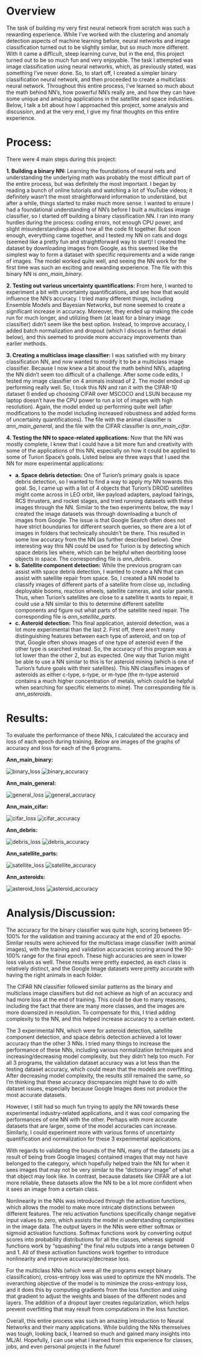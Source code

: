 # Overview
The task of building my very first neural network from scratch was such a rewarding experience. While I’ve worked with the clustering and anomaly detection aspects of machine learning before, neural networks and image classification turned out to be slightly similar, but so much more different. With it came a difficult, steep learning curve, but in the end, this project turned out to be so much fun and very enjoyable. The task I attempted was image classification using neural networks, which, as previously stated, was something I’ve never done. So, to start off, I created a simpler binary classification neural network, and then proceeded to create a multiclass neural network. Throughout this entire process, I’ve learned so much about the math behind NN’s, how powerful NN’s really are, and how they can have some unique and amazing applications in the satellite and space industries. Below, I talk a bit about how I approached this project, some analysis and discussion, and at the very end, I give my final thoughts on this entire experience.  


# Process: 
There were 4 main steps during this project:

**1. Building a binary NN:** Learning the foundations of neural nets and understanding the underlying math was probably the most difficult part of the entire process, but was definitely the most important. I began by reading a bunch of online tutorials and watching a lot of YouTube videos; it definitely wasn’t the most straightforward information to understand, but after a while, things started to make much more sense. I wanted to ensure I had a foundational understanding of NN’s before I built a multiclass image classifier, so I started off building a binary classification NN. I ran into many hurdles during the process: coding errors, not enough CPU power, and slight misunderstandings about how all the code fit together. But soon enough, everything came together, and I tested my NN on cats and dogs (seemed like a pretty fun and straightforward way to start)! I created the dataset by downloading images from Google, as this seemed like the simplest way to form a dataset with specific requirements and a wide range of images. The model worked quite well, and seeing the NN work for the first time was such an exciting and rewarding experience. The file with this binary NN is *ann_main_binary*.

**2. Testing out various uncertainty quantifications:** From here, I wanted to experiment a bit with uncertainty quantifications, and see how that would influence the NN’s accuracy. I tried many different things, including Ensemble Models and Bayesian Networks, but none seemed to create a significant increase in accuracy. Moreover, they ended up making the code run for much longer, and utilizing them (at least for a binary image classifier) didn’t seem like the best option. Instead, to improve accuracy, I added batch normalization and dropout (which I discuss in further detail below), and this seemed to provide more accuracy improvements than earlier methods.  

**3.  Creating a multiclass image classifier:** I was satisfied with my binary classification NN, and now wanted to modify it to be a multiclass image classifier. Because I now knew a bit about the math behind NN’s, adapting the NN didn’t seem too difficult of a challenge. After some code edits, I tested my image classifier on 4 animals instead of 2. The model ended up performing really well. So, I took this NN and ran it with the CIFAR-10 dataset (I ended up choosing CIFAR over MSCOCO and LSUN because my laptop doesn’t have the CPU power to run a lot of images with high resolution). Again, the model ended up performing quite well (after modifications to the model including increased robustness and added forms of uncertainty quantifications). The file with the animal classifier is *ann_main_general*, and the file with the CIFAR classifier is *ann_main_cifar*.  

**4.  Testing the NN to space-related applications:** Now that the NN was mostly complete, I knew that I could have a bit more fun and creativity with some of the applications of this NN, especially on how it could be applied to some of Turion Space’s goals. Listed below are three ways that I used the NN for more experimental applications:
  - **a.  Space debris detection:** One of Turion’s primary goals is space debris detection, so I wanted to find a way to apply my NN towards this goal. So, I came up with a list of 4 objects that Turion’s DROID satellites might come across in LEO orbit, like payload adapters, payload fairings, RCS thrusters, and rocket stages, and tried running datasets with these images through the NN. Similar to the two experiments below, the way I created the image datasets was through downloading a bunch of images from Google. The issue is that Google Search often does not have strict boundaries for different search queries, so there are a lot of images in folders that technically shouldn’t be there. This resulted in some low accuracy from the NN (as further described below). One interesting way this NN could be used for Turion is by detecting which space debris lies where, which can be helpful when deorbiting loose objects in space. The corresponding file is *ann_debris*.
  - **b.  Satellite component detection:** While the previous program can assist with space debris detection, I wanted to create a NN that can assist with satellite repair from space. So, I created a NN model to classify images of different parts of a satellite from close up, including deployable booms, reaction wheels, satellite cameras, and solar panels. Thus, when Turion’s satellites are close to a satellite it wants to repair, it could use a NN similar to this to determine different satellite components and figure out what parts of the satellite need repair. The corresponding file is *ann_satellite_parts*. 
  - **c.  Asteroid detection:** This final application, asteroid detection, was a lot more experimental than the last 2. First off, there aren’t many distinguishing features between each type of asteroid, and on top of that, Google often shows images of one type of asteroid even if the other type is searched instead.  So, the accuracy of this program was a lot lower than the other 2, but as expected. One way that Turion might be able to use a NN similar to this is for asteroid mining (which is one of Turion’s future goals with their satellites). This NN classifies images of asteroids as either c-type, s-type, or m-type (the m-type asteroid contains a much higher concentration of metals, which could be helpful when searching for specific elements to mine). The corresponding file is *ann_asteroids*.

# Results:
To evaluate the performance of these NNs, I calculated the accuracy and loss of each epoch during training. Below are images of the graphs of accuracy and loss for each of the 6 programs.

**Ann_main_binary:**

![binary_loss](https://github.com/22kollasiddarth/ann/assets/34851034/1c2c57b5-10df-46e6-83a2-6a7393020ab6)
![binary_accuracy](https://github.com/22kollasiddarth/ann/assets/34851034/01caaea9-a140-49b5-b596-9d5b53546dea)

**Ann_main_general:**

![general_loss](https://github.com/22kollasiddarth/ann/assets/34851034/6f665198-a42b-4f1f-b41a-cfbcfabaad1a)
![general_accuracy](https://github.com/22kollasiddarth/ann/assets/34851034/a8f4a0cc-37fd-454a-8849-e5120f1305d5)

**Ann_main_cifar:**

![cifar_loss](https://github.com/22kollasiddarth/ann/assets/34851034/5b92e135-b2a2-4dee-b4a9-b66c89fadd9d)
![cifar_accuracy](https://github.com/22kollasiddarth/ann/assets/34851034/c4274c7b-8c86-44cc-bb97-e3f67dabcb9f)

**Ann_debris:**

![debris_loss](https://github.com/22kollasiddarth/ann/assets/34851034/7ac87017-d801-43e9-a475-b85c01a441c8)
![debris_accuracy](https://github.com/22kollasiddarth/ann/assets/34851034/5790dacf-b26a-4fd8-b593-8a59a24fa9fb)

**Ann_satellite_parts:**

![satellite_loss](https://github.com/22kollasiddarth/ann/assets/34851034/343d55f4-6b2e-42a9-ae8d-35bdb0c0e89b)
![satellite_accuracy](https://github.com/22kollasiddarth/ann/assets/34851034/d5971936-ee66-4711-995a-bf3db81bd13a)

**Ann_asteroids:**

![asteroid_loss](https://github.com/22kollasiddarth/ann/assets/34851034/b956a982-aff0-4abf-97a1-81b2c4f3c3cf)
![asteroid_accuracy](https://github.com/22kollasiddarth/ann/assets/34851034/91c000c0-f908-4fa2-8e75-1c063d2c05b7)

# Analysis/Discussion:
The accuracy for the binary classifier was quite high, scoring between 95-100% for the validation and training accuracy at the end of 20 epochs. Similar results were achieved for the multiclass image classifier (with animal images), with the training and validation accuracies scoring around the 90-100% range for the final epoch. These high accuracies are seen in lower loss values as well. These results were pretty expected, as each class is relatively distinct, and the Google Image datasets were pretty accurate with having the right animals in each folder. 

The CIFAR NN classifier followed similar patterns as the binary and multiclass image classifiers but did not achieve as high of an accuracy and had more loss at the end of training. This could be due to many reasons, including the fact that there are many more classes, and the images are more downsized in resolution. To compensate for this, I tried adding complexity to the NN, and this helped increase accuracy to a certain extent. 

The 3 experimental NN, which were for asteroid detection, satellite component detection, and space debris detection achieved a lot lower accuracy than the other 3 NNs. I tried many things to increase the performance of these NNs, including various normalization techniques and increasing/decreasing model complexity, but they didn’t help too much. For all 3 programs, the validation dataset accuracy was a lot less than the testing dataset accuracy, which could mean that the models are overfitting. After decreasing model complexity, the results still remained the same, so I’m thinking that these accuracy discrepancies might have to do with dataset issues, especially because Google Images does not produce the most accurate datasets.  

However, I still had so much fun trying to apply the NN towards these experimental industry-related applications, and it was cool comparing the performances of one NN with the other. Perhaps with more accurate datasets that are larger, some of the model accuracies can increase. Similarly, I could experiment more with various forms of uncertainty quantification and normalization for these 3 experimental applications. 

With regards to validating the bounds of the NN, many of the datasets (as a result of being from Google Images) contained images that may not have belonged to the category, which hopefully helped train the NN for when it sees images that may not be very similar to the “dictionary image” of what that object may look like. In contrast, because datasets like CIFAR are a lot more reliable, these datasets allow the NN to be a lot more confident when it sees an image from a certain class. 

Nonlinearity in the NNs was introduced through the activation functions, which allows the model to make more intricate distinctions between different features. The relu activation functions specifically change negative input values to zero, which assists the model in understanding complexities in the image data. The output layers in the NNs were either softmax or sigmoid activation functions. Softmax functions work by converting output scores into probability distributions for all the classes, whereas sigmoid functions work by “squashing” the final relu outputs into a range between 0 and 1. All of these activation functions work together to introduce nonlinearity and improve accuracy/decrease loss. 

For the multiclass NNs (which were all the programs except binary classification), cross-entropy loss was used to optimize the NN models. The overarching objective of the model is to minimize the cross-entropy loss, and it does this by computing gradients from the loss function and using that gradient to adjust the weights and biases of the different nodes and layers. The addition of a dropout layer creates regularization, which helps prevent overfitting that may result from computations in the loss function. 

Overall, this entire process was such an amazing introduction to Neural Networks and their many applications. While building the NNs themselves was tough, looking back, I learned so much and gained many insights into ML/AI. Hopefully, I can use what I learned from this experience for classes, jobs, and even personal projects in the future!



